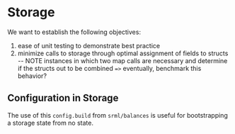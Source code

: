 # Storage

We want to establish the following objectives:
1. ease of unit testing to demonstrate best practice
2. minimize calls to storage through optimal assignment of fields to structs -- NOTE instances in which two map calls are necessary and determine if the structs out to be combined `=>` eventually, benchmark this behavior?

## Configuration in Storage

The use of this `config.build` from `srml/balances` is useful for bootstrapping a storage state from no state.